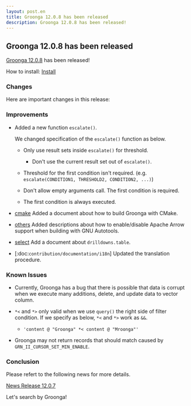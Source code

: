 ```yaml
---
layout: post.en
title: Groonga 12.0.8 has been released
description: Groonga 12.0.8 has been released!
---
```


## Groonga 12.0.8 has been released

[Groonga 12.0.8](/docs/news.html#release-12-0-8) has been released!

How to install: [Install](/docs/install.html)

### Changes

Here are important changes in this release:

### Improvements

* Added a new function `escalate()`.

  We changed specification of the `escalate()` function as below.
  
  * Only use result sets inside ``escalate()`` for threshold.

    * Don't use the current result set out of ``escalate()``.

  * Threshold for the first condition isn't required. (e.g. `escalate(CONDITION1, THRESHOLD2, CONDITION2, ...)`)
  * Don't allow empty arguments call. The first condition is required.
  * The first condition is always executed.

* [cmake](/docs/install/cmake.html) Added a document about how to build Groonga with CMake.

* [others](/docs/install/others.html) Added descriptions about how to enable/disable Apache Arrow support when building with GNU Autotools.

* [select](/docs/reference/commands/select.html) Add a document about ``drilldowns.table``.

* [:doc:`contribution/documentation/i18n`] Updated the translation procedure.

### Known Issues

* Currently, Groonga has a bug that there is possible that data is corrupt when we execute many additions, delete, and update data to vector column.

* ``*<`` and ``*>`` only valid when we use ``query()`` the right side of filter condition.
  If we specify as below, ``*<`` and ``*>`` work as ``&&``.

    * ``'content @ "Groonga" *< content @ "Mroonga"'``

* Groonga may not return records that should match caused by ``GRN_II_CURSOR_SET_MIN_ENABLE``.

### Conclusion

Please refert to the following news for more details.

[News Release 12.0.7](/docs/news.html#release-12-0-7)

Let's search by Groonga!
